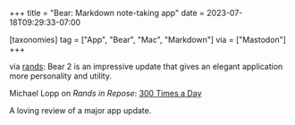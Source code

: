 +++
title = "Bear: Markdown note-taking app"
date = 2023-07-18T09:29:33-07:00

[taxonomies]
tag = ["App", "Bear", "Mac", "Markdown"]
via = ["Mastodon"]
+++

via [rands](https://mastodon.social/@rands/110730206679344295): Bear 2 is an impressive update that gives an elegant application more personality and utility.

<!-- more -->

Michael Lopp on _Rands in Repose_: [300 Times a Day](https://randsinrepose.com/archives/300-times-a-day/)

A loving review of a major app update.
